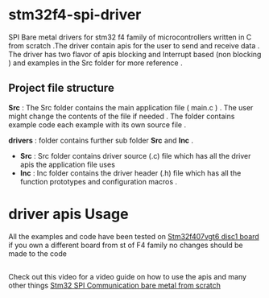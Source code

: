 
# stm32f4-spi-driver
SPI Bare metal drivers for stm32 f4 family of microcontrollers written in C from scratch .The driver contain apis for the user to send and receive data . The driver has two flavor of apis blocking and Interrupt based (non blocking ) and examples in the Src folder for more reference .   


## Project file structure 

**Src** :   The Src folder contains the main application file ( main.c )  .  The user might change the contents of the file if needed . The folder contains example code each example with its own source file . 

**drivers** : folder contains further sub folder  **Src** and **Inc**   .
- **Src** : Src folder contains driver source (.c) file which has all the driver apis the application file uses 
- **Inc** : Inc folder contains the  driver header (.h) file which has all the function prototypes and configuration macros .  


# driver apis Usage  
All the examples and code have been tested on [Stm32f407vgt6 disc1 board](https://www.st.com/en/evaluation-tools/stm32f4discovery.html) if you own a different board from st of F4 family no changes should be made to the code 

##
 Check out this video for a video guide on how to use the apis and many other things [Stm32 SPI Communication bare metal from scratch](https://www.st.com/en/evaluation-tools/stm32f4discovery.html) 

